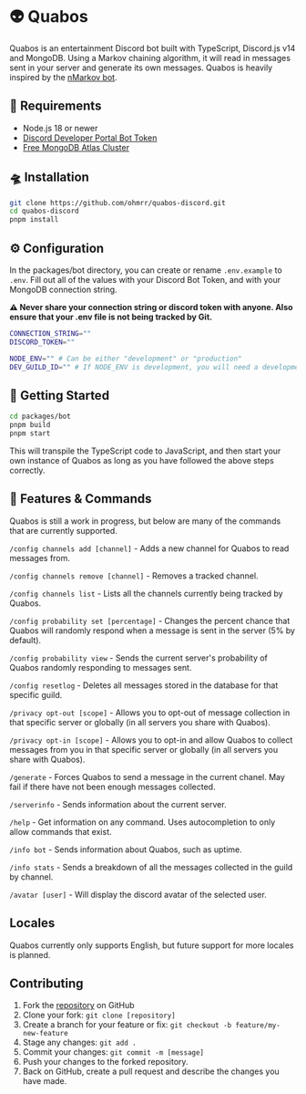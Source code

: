 # 👽 Quabos 

Quabos is an entertainment Discord bot built with TypeScript, Discord.js v14 and MongoDB. Using a Markov chaining algorithm, it will read in messages sent in your server and generate its own messages. Quabos is heavily inspired by the [nMarkov bot](https://nmarkov.vixenteam.xyz/).

## 🌙 Requirements

- Node.js 18 or newer
- [Discord Developer Portal Bot Token](https://discordjs.guide/preparations/setting-up-a-bot-application.html#creating-your-bot)
- [Free MongoDB Atlas Cluster](https://www.mongodb.com/docs/atlas/tutorial/deploy-free-tier-cluster/)

## 🛸 Installation

```sh
git clone https://github.com/ohmrr/quabos-discord.git
cd quabos-discord
pnpm install
```

## ⚙️ Configuration

In the packages/bot directory, you can create or rename `.env.example` to `.env`.
Fill out all of the values with your Discord Bot Token, and with your MongoDB connection string.

**⚠️ Never share your connection string or discord token with anyone. Also ensure that your .env file is not being tracked by Git.**

```sh
CONNECTION_STRING=""
DISCORD_TOKEN=""

NODE_ENV="" # Can be either "development" or "production"
DEV_GUILD_ID="" # If NODE_ENV is development, you will need a development discord server
```

## 🚀 Getting Started

```sh
cd packages/bot
pnpm build
pnpm start
```

This will transpile the TypeScript code to JavaScript, and then start your own instance of Quabos as long as you have followed the above steps correctly. 

## 🌌 Features & Commands

Quabos is still a work in progress, but below are many of the commands that are currently supported.

`/config channels add [channel]` - Adds a new channel for Quabos to read messages from.

`/config channels remove [channel]` - Removes a tracked channel.

`/config channels list` - Lists all the channels currently being tracked by Quabos.

`/config probability set [percentage]` - Changes the percent chance that Quabos will randomly respond when a message is sent in the server (5% by default).

`/config probability view` - Sends the current server's probability of Quabos randomly responding to messages sent. 

`/config resetlog` - Deletes all messages stored in the database for that specific guild.

`/privacy opt-out [scope]` - Allows you to opt-out of message collection in that specific server or globally (in all servers you share with Quabos).

`/privacy opt-in [scope]` - Allows you to opt-in and allow Quabos to collect messages from you in that specific server or globally (in all servers you share with Quabos).

`/generate` - Forces Quabos to send a message in the current chanel. May fail if there have not been enough messages collected.

`/serverinfo` - Sends information about the current server.

`/help` - Get information on any command. Uses autocompletion to only allow commands that exist.

`/info bot` - Sends information about Quabos, such as uptime.

`/info stats` - Sends a breakdown of all the messages collected in the guild by channel.

`/avatar [user]` - Will display the discord avatar of the selected user.

## Locales

Quabos currently only supports English, but future support for more locales is planned.

## Contributing

1. Fork the [repository](https://github.com/ohmrr/quabos-discord/fork) on GitHub
2. Clone your fork: `git clone [repository]`
3. Create a branch for your feature or fix: `git checkout -b feature/my-new-feature`
4. Stage any changes: `git add .`
5. Commit your changes: `git commit -m [message]`
6. Push your changes to the forked repository.
7. Back on GitHub, create a pull request and describe the changes you have made.
